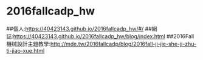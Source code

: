 # 2016fallcadp_hw

##個人:https://40423143.github.io/2016fallcadp_hw/#/
##網誌:https://40423143.github.io/2016fallcadp_hw/blog/index.html
##2016Fall 機械設計主題教學:http://mde.tw/2016fallcadp/blog/2016fall-ji-jie-she-ji-zhu-ti-jiao-xue.html
